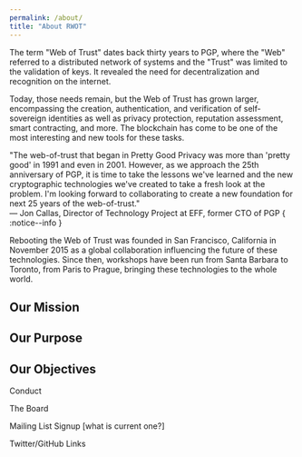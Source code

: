 ```yaml
---
permalink: /about/
title: "About RWOT"
---
```


The term "Web of Trust" dates back thirty years to PGP, where the "Web" referred to a distributed network of systems and the "Trust" was limited to the validation of keys. It revealed the need for decentralization and recognition on the internet.

Today, those needs remain, but the Web of Trust has grown larger, encompassing the creation, authentication, and verification of self-sovereign identities as well as privacy protection, reputation assessment, smart contracting, and more. The blockchain has come to be one of the most interesting and new tools for these tasks.

"The web-of-trust that began in Pretty Good Privacy was more than 'pretty good' in 1991 and even in 2001. However, as we approach the 25th anniversary of PGP, it is time to take the lessons we've learned and the new cryptographic technologies we've created to take a fresh look at the problem. I'm looking forward to collaborating to create a new foundation for next 25 years of the web-of-trust." <br>— Jon Callas, Director of Technology Project at EFF, former CTO of PGP
{ :notice--info }

Rebooting the Web of Trust was founded in San Francisco, California in November 2015 as a global collaboration influencing the future of these technologies. Since then, workshops have been run from Santa Barbara to Toronto, from Paris to Prague, bringing these technologies to the whole world.

## Our Mission

## Our Purpose

## Our Objectives

Conduct


The Board

Mailing List Signup [what is current one?]

Twitter/GitHub Links
